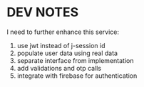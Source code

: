 # DEV NOTES

I need to further enhance this service:
1. use jwt instead of j-session id
2. populate user data using real data
3. separate interface from implementation
3. add validations and otp calls
4. integrate with firebase for authentication